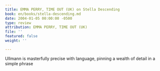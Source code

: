 ```yaml
---
title: EMMA PERRY, TIME OUT (UK) on Stella Descending
book: en/books/stella-descending.md
date: 2004-01-05 00:00:00 -0500
type: review
attribution: EMMA PERRY, TIME OUT (UK)
file: ''
featured: false
weight: ''

---
```

Ullmann is masterfully precise with language, pinning a wealth of detail in a simple phrase